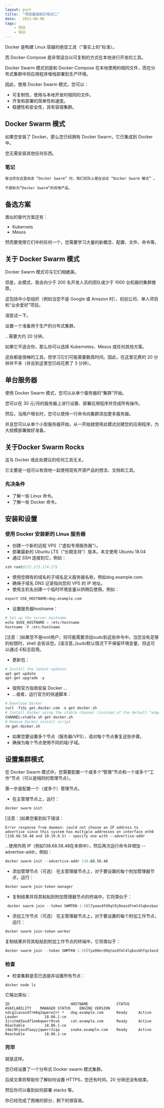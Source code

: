 ```yaml
---
layout: post
title:  "项目基础知识培训二"
date:   2021-06-06
tags:
    - 项目
    - 培训
---
```


Docker 是构建 Linux 容器的绝佳工具（“事实上的”标准）。

而 Docker-Compose 是非常适合以可复制的方式在本地进行开发的工具。

Docker Swarm 模式则是和 Docker-Compose 在本地使用的相同文件，而在分布式集群中将应用程序堆栈部署到生产环境。

因此，使用 Docker Swarm 模式，您可以：

* 可复制性，使用与本地开发时相同的文件。
* 开发和部署的简单性和速度。
* 稳健性和安全性，具有容错集群。

## Docker Swarm 模式

如果您安装了 Docker，那么您已经拥有 Docker Swarm，它已集成到 Docker 中。

您无需安装其他任何东西。

### 笔记
```
每当您在这里阅读 “Docker Swarm” 时，我们实际上是在谈论 “Docker Swarm 模式” 。

不是称为“Docker Swarm”的弃用产品。
```
## 备选方案

类似的替代方案还有：

* Kubernets
* Mesos

然而要使用它们中的任何一个，您需要学习大量的新概念、配置、文件、命令等。

## 关于 Docker Swarm 模式

Docker Swarm 模式可与它们相媲美。

但是，此模式，我会向少于 200 名开发人员的团队或少于 1000 台机器的集群推荐。

这包括中小型组织（例如当您不是 Google 或 Amazon 时）、初创公司、单人项目和“业余爱好”项目。

请尝试一下。

设置一个准备用于生产的分布式集群。

...需要大约 20 分钟。

如果它不适合你，那么你可以选择 Kubernetes、Mesos 或任何其他方案。

这些都是很棒的工具。但学习它们可能需要数周时间。因此，在这里花费的 20 分钟并不多（并且到这里您已经花费了 3 分钟）。

## 单台服务器

使用 Docker Swarm 模式，您可以从单个服务器的“集群”开始。

您可以在 30 元/月的服务器上进行设置、部署应用程序并完成所有操作。

然后，当用户增长时，您可以使用一行命令向集群添加更多服务器。

并且您可以从单个小型服务器开始，从一开始就使用此模式创建您的应用程序，为大规模部署做好准备。

## 关于Docker Swarm Rocks

这与 Docker 或此处建议的任何工具无关。

它主要是一组可以有效地一起使用现有开源产品的想法、文档和工具。

### 先决条件
* 了解一些 Linux 命令。
* 了解一些 Docker 命令。

## 安装和设置

### 使用 Docker 安装新的 Linux 服务器

* 创建一个新的远程 VPS（“虚拟专用服务器”）。
* 部署最新的 Ubuntu LTS（“长期支持”）版本。本文使用 Ubuntu 18.04
* 通过 SSH 连接到它，例如：
```s
ssh root@172.173.174.175
```

* 使用您拥有的域名的子域名定义服务器名称，例如dog.example.com.
* 确保子域名 DNS 记录指向您的 VPS 的 IP 地址。
* 使用主机名创建一个临时环境变量以供稍后使用，例如：
```s
export USE_HOSTNAME=dog.example.com
```
* 设置服务器hostname：
```s
# Set up the server hostname
echo $USE_HOSTNAME > /etc/hostname
hostname -F /etc/hostname
```
[注意：]如果您不是root用户，则可能需要添加sudo到这些命令中。当您没有足够的权限时，shell 会告诉您。[请注意，]sudo默认情况下不保留环境变量，但这可以通过-E标志启用。

* 更新包：
```s
# Install the latest updates
apt-get update
apt-get upgrade -y
```
* 按照官方指南安装 Docker ...
* ...或者，运行官方的快速脚本：
```s
# Download Docker
curl -fsSL get.docker.com -o get-docker.sh
# Install Docker using the stable channel (instead of the default "edge")
CHANNEL=stable sh get-docker.sh
# Remove Docker install script
rm get-docker.sh
```
* 如果您要设置多个节点（服务器/VPS），请对每个节点重复这些步骤。
* 确保为每个节点使用不同的域/子域。

## 设置集群模式

在 Docker Swarm 模式中，您需要配置一个或多个“管理”节点和一个或多个“工作”节点（可以是相同的管理节点）。

第一步是配置一个（或多个）管理节点。

* 在主管理节点上，运行：
```s
docker swarm init
```
[注意：]如果您看到如下错误：
```
Error response from daemon: could not choose an IP address to advertise since this system has multiple addresses on interface eth0 (138.68.58.48 and 10.19.0.5) - specify one with --advertise-addr
```
...使用外网 IP（例如138.68.58.48在本例中），然后再次运行命令并增加 --advertise-addr，例如：
```s
docker swarm init --advertise-addr 138.68.58.48
```
* 添加管理节点（可选）
在主管理器节点上，对于要设置的每个附加管理器节点，运行：
```s
docker swarm join-token manager
```
* 复制结果并将其粘贴到附加管理器节点的终端中，它将类似于：
```s
 docker swarm join --token SWMTKN-1-5tl7yaasdfd9qt9j0easdfnml4lqbosbasf14p13-f3hem9ckmkhasdf3idrzk5gz 172.173.174.175:2377
 ```
* 添加工作节点（可选）
在主管理器节点上，对于要设置的每个附加工作节点，运行：
```s
docker swarm join-token worker
```
复制结果并将其粘贴到附加工作节点的终端中，它将类似于：
```s
docker swarm join --token SWMTKN-1-5tl7ya98erd9qtasdfml4lqbosbhfqv3asdf4p13-dzw6ugasdfk0arn0 172.173.174.175:2377
```
### 检查
* 检查集群是否已连接并设置所有节点：
```
docker node ls
```
它输出类似：

```
ID                            HOSTNAME             STATUS    AVAILABILITY    MANAGER STATUS    ENGINE VERSION
ndcg2iavasdfrm6q2qwere2rr *   dog.example.com      Ready     Active          Leader            18.06.1-ce
3jrutmd3asdf1ombqwerr9svk     cat.example.com      Ready     Active          Reachable         18.06.1-ce
i9ec9hjasdfaoyyjqwerr3iqa     snake.example.com    Ready     Active          Reachable         18.06.1-ce
```
### 完毕
就是这样。

您已经设置了一个分布式 Docker swarm 模式集群。

后续文章将帮助你了解如何设置 HTTPS，您还有时间，20 分钟还没有结束。

然后你可以看到如何部署 stacks 等。

你已经完成了困难的部分，剩下的很容易。

